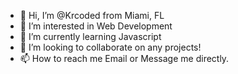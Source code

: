 - 👋 Hi, I’m @Krcoded from Miami, FL
- 👀 I’m interested in Web Development
- 🌱 I’m currently learning Javascript 
- 💞️ I’m looking to collaborate on any projects!
- 📫 How to reach me Email or Message me directly.

<!---
Krcoded/Krcoded is a ✨ special ✨ repository because its `README.md` (this file) appears on your GitHub profile.
You can click the Preview link to take a look at your changes.
--->
